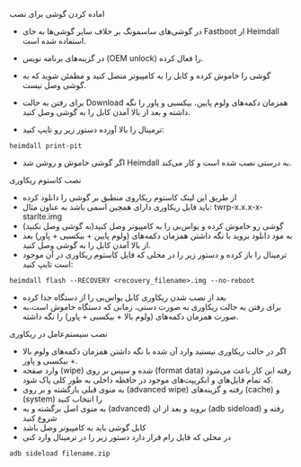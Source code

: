 اماده کردن گوشی برای نصب

* در گوشی‌های ساسمونگ بر خلاف سایر گوشی‌ها به جای Fastboot از Heimdall استفاده شده است.

* در گزینه‌های برنامه نویس (OEM unlock) را فعال کرده.

* گوشی را خاموش کرده و کابل را به کامپیوتر متصل کنید و مطمئن شوید که به گوشی وصل نیست.

* برای رفتن به حالت Download همزمان دکمه‌های ولوم پایین، بیکسبی و پاور را نگه داشته و بعد از بالا آمدن کابل را به گوشی وصل کنید.

* ترمینال را بالا آورده دستور زیر رو تایپ کنید:

~~~ text
heimdall print-pit
~~~
* اگر گوشی خاموش و روشن شد Heimdall به درستی نصب شده است و کار می‌کند.

نصب کاستوم ریکاوری

* از طریق این لینک کاستوم ریکاروی منطبق بر گوشی را دانلود کرده
* باید فایل ریکاوری دارای همچین اسمی باشد به عناون مثال:  twrp-x.x.x-x-starlte.img
* گوشی رو خاموش کرده و یواس‌بی را به کامپیوتر وصل کنید(به گوشی وصل نکنید)
* به مود دانلود بروید با  نگه داشتن همزمان دکمه‌های (ولوم پایین + بیکسبی  + پاور) بعد از بالا آمدن کابل را به گوشی وصل کنید.
* ترمینال را باز کرده و دستور زیر را در محلی که فایل کاستوم ریکاوری در آن موجود است تایپ کنید:
~~~ text
heimdall flash --RECOVERY <recovery_filename>.img --no-reboot 
~~~
* بعد از نصب شدن ریکاوری کابل یو‌اس‌بی را از دستگاه جدا  کرده
* برای رفتن به حالت ریکاوری به صورت دستی، زمانی که دستگاه خاموش است،‌به صورت همزمان دکمه‌های (ولوم بالا + بیکسبی + پاور) را نگه داشته.

       
        
نصب سیستم‌عامل در ریکاوری

* اگر در حالت ریکاوری نیستید وارد آن شده با نگه داشتن همزمان دکمه‌های ولوم بالا + بیکسبی و پاور.
* وارد صفحه (wipe) شده و سپس بر روی (format data)  رفته این کار باعث می‌شود که تمام فایل‌های و انکریپت‌های موجود در حافظه داخلی به طور کلی پاک شود.
* به  منوی قبلی بازگشته و بر روی (advanced wipe)  رفته و گزینه‌های (cache) و (system) را انتخاب کنید
* به منوی اصل برگشته و به (advanced) بروید و بعد از ان (adb sideload) رفته و شروع کنید
* کابل گوشی باید به کامپیوتر وصل باشد
* در محلی که فایل رام قرار دارد دستور زیر را در ترمینال وارد کنی
~~~ text
adb sideload filename.zip
~~~
         
       
        
